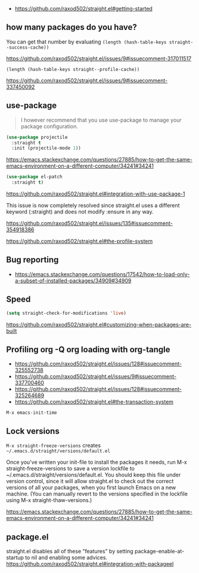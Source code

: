 - https://github.com/raxod502/straight.el#getting-started

##  how many packages do you have?

You can get that number by evaluating `(length (hash-table-keys straight--success-cache))`

https://github.com/raxod502/straight.el/issues/9#issuecomment-317011517

`(length (hash-table-keys straight--profile-cache))`

https://github.com/raxod502/straight.el/issues/9#issuecomment-337450092

## use-package

>I however recommend that you use use-package to manage your package configuration.

```lisp
(use-package projectile
  :straight t
  :init (projectile-mode 1))
```

https://emacs.stackexchange.com/questions/27885/how-to-get-the-same-emacs-environment-on-a-different-computer/34241#34241

```lisp
(use-package el-patch
  :straight t)
```

https://github.com/raxod502/straight.el#integration-with-use-package-1

This issue is now completely resolved since straight.el uses a different keyword (:straight) and does not modify :ensure in any way.

https://github.com/raxod502/straight.el/issues/135#issuecomment-354918386

https://github.com/raxod502/straight.el#the-profile-system

## Bug reporting

- https://emacs.stackexchange.com/questions/17542/how-to-load-only-a-subset-of-installed-packages/34909#34909


## Speed

```lisp
(setq straight-check-for-modifications 'live)
```

https://github.com/raxod502/straight.el#customizing-when-packages-are-built

## Profiling org -Q org loading with org-tangle

- https://github.com/raxod502/straight.el/issues/128#issuecomment-325552738
- https://github.com/raxod502/straight.el/issues/9#issuecomment-337700460
- https://github.com/raxod502/straight.el/issues/128#issuecomment-325264689
- https://github.com/raxod502/straight.el#the-transaction-system

`M-x emacs-init-time`

## Lock versions

`M-x straight-freeze-versions` creates `~/.emacs.d/straight/versions/default.el`


Once you've written your init-file to install the packages it needs, run M-x straight-freeze-versions to save a version lockfile to ~/.emacs.d/straight/versions/default.el. You should keep this file under version control, since it will allow straight.el to check out the correct versions of all your packages, when you first launch Emacs on a new machine. (You can manually revert to the versions specified in the lockfile using M-x straight-thaw-versions.)

https://emacs.stackexchange.com/questions/27885/how-to-get-the-same-emacs-environment-on-a-different-computer/34241#34241

## package.el

straight.el disables all of these "features" by setting package-enable-at-startup to nil and enabling some advices. https://github.com/raxod502/straight.el#integration-with-packageel